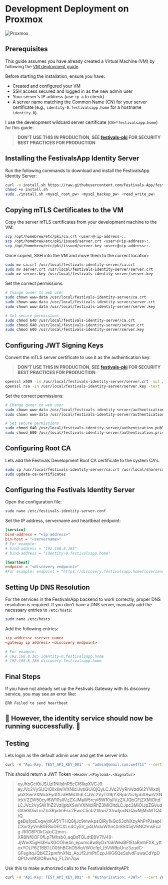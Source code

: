 # Development Deployment on Proxmox

![Proxmox](https://img.shields.io/badge/proxmox-proxmox?style=for-the-badge&logo=proxmox&logoColor=%23E57000&labelColor=%232b2a33&color=%232b2a33)

## Prerequisites

This guide assumes you have already created a Virtual Machine (VM) by following the [VM deployment guide](https://github.com/Festivals-App/festivals-documentation/tree/main/deployment/vm-deployment).

Before starting the installation, ensure you have:

- Created and configured your VM
- SSH access secured and logged in as the new admin user
- Your server's IP address (use `ip a` to check)
- A server name matching the Common Name (CN) for your server certificate (e.g., `identity-0.festivalsapp.home` for a hostname `identity-0`).

I use the development wildcard server certificate (`CN=*festivalsapp.home`) for this guide.

  > **DON'T USE THIS IN PRODUCTION, SEE [festivals-pki](https://github.com/Festivals-App/festivals-pki) FOR SECURITY BEST PRACTICES FOR PRODUCTION**

## Installing the FestivalsApp Identity Server

Run the following commands to download and install the FestivalsApp Identity Server:

```bash
curl -o install.sh https://raw.githubusercontent.com/Festivals-App/festivals-identity-server/master/operation/install.sh
chmod +x install.sh
sudo ./install.sh <mysql_root_pw> <mysql_backup_pw> <read_write_pw>
```

## Copying mTLS Certificates to the VM

Copy the server mTLS certificates from your development machine to the VM:

```bash
scp /opt/homebrew/etc/pki/ca.crt <user>@<ip-address>:.
scp /opt/homebrew/etc/pki/issued/server.crt <user>@<ip-address>:.
scp /opt/homebrew/etc/pki/issued/server.key <user>@<ip-address>:.
```

Once copied, SSH into the VM and move them to the correct location:

```bash
sudo mv ca.crt /usr/local/festivals-identity-server/ca.crt
sudo mv server.crt /usr/local/festivals-identity-server/server.crt
sudo mv server.key /usr/local/festivals-identity-server/server.key
```

Set the correct permissions:

```bash
# Change owner to web user
sudo chown www-data /usr/local/festivals-identity-server/ca.crt
sudo chown www-data /usr/local/festivals-identity-server/server.crt
sudo chown www-data /usr/local/festivals-identity-server/server.key

# Set secure permissions
sudo chmod 640 /usr/local/festivals-identity-server/ca.crt
sudo chmod 640 /usr/local/festivals-identity-server/server.crt
sudo chmod 600 /usr/local/festivals-identity-server/server.key
```

## Configuring JWT Signing Keys

Convert the mTLS server certificate to use it as the authentication key:

  > **DON'T USE THIS IN PRODUCTION, SEE [festivals-pki](https://github.com/Festivals-App/festivals-pki) FOR SECURITY BEST PRACTICES FOR PRODUCTION**

```bash
openssl x509 -in /usr/local/festivals-identity-server/server.crt -out /usr/local/festivals-identity-server/authentication.publickey.pem -outform PEM
openssl rsa -in /usr/local/festivals-identity-server/server.key -text | sudo tee /usr/local/festivals-identity-server/authentication.privatekey.pem
```

Set the correct permissions:

```bash
# Change owner to web user
sudo chown www-data /usr/local/festivals-identity-server/authentication.publickey.pem
sudo chown www-data /usr/local/festivals-identity-server/authentication.privatekey.pem

# Set secure permissions
sudo chmod 640 /usr/local/festivals-identity-server/authentication.publickey.pem
sudo chmod 600 /usr/local/festivals-identity-server/authentication.privatekey.pem
```

## Configuring Root CA

Lets add the Festivals Development Root CA certificate to the system CA's.

```bash
sudo cp /usr/local/festivals-identity-server/ca.crt /usr/local/share/ca-certificates/festivals-dev-ca.crt
sudo update-ca-certificates
```

## Configuring the Festivals Identity Server

Open the configuration file:

```bash
sudo nano /etc/festivals-identity-server.conf
```

Set the IP address, servername and heartbeat endpoint:

```ini
[service]
bind-address = "<ip address>"
bin-host = "<servername>"
# For example: 
# bind-address = "192.168.8.185"
# bind-address = "identity-0.festivalsapp.home"

[heartbeat]
endpoint = "<discovery endpoint>"
#For example: endpoint = "https://discovery.festivalsapp.home/loversear"
```

## Setting Up DNS Resolution

For the services in the FestivalsApp backend to work correctly, proper DNS resolution is required. If you don’t have a DNS server, manually add the necessary entries to `/etc/hosts`:

```bash
sudo nano /etc/hosts
```

Add the following entries:

```ini
<ip address> <server name>
<gateway ip address> <discovery endpoint>

# For example: 
# 192.168.8.185 identity-0.festivalsapp.home
# 192.168.8.186 discovery.festivalsapp.home
```

## Final Steps

If you have not already set up the Festivals Gateway with its discovery service, you may see an error like:

```log
ERR Failed to send heartbeat
```

## **🚀 However, the identity service should now be running successfully. 🚀**

## Testing

Lets login as the default admin user and get the server info:

```bash
curl -H "Api-Key: TEST_API_KEY_001" -u "admin@email.com:we4711" --cert /opt/homebrew/etc/pki/issued/api-client.crt --key /opt/homebrew/etc/pki/private/api-client.key --cacert /opt/homebrew/etc/pki/ca.crt https://identity-0.festivalsapp.dev:22580/login
```

This should return a JWT Token `<Header.<Payload>.<Signatur>`

  > eyJhbGciOiJSUzI1NiIsInR5cCI6IkpXVCJ9.
  > eyJVc2VySUQiOiIxIiwiVXNlclJvbGUiOjQyLCJVc2VyRmVzdGl2YWxzIjpbXSwiVXNlckFydGlzdHMiOltdLCJVc2VyTG9jYXRpb25zIjpbXSwiVXNlckV2ZW50cyI6W10sIlVzZXJMaW5rcyI6W10sIlVzZXJQbGFjZXMiOltdLCJVc2VySW1hZ2VzIjpbXSwiVXNlclRhZ3MiOltdLCJpc3MiOiJpZGVudGl0eS0wLmZlc3RpdmFsc2FwcC5ob21lIiwiZXhwIjoxNzQwMjMxMTQ4fQ.
  > geBq1pxEvqwjnKA5YTHQ8IjJc9mwkpsQIRy1kGc63oNXzyAhPrPJsepICXxr2yVmB0E8oDECXLn4Cy5V_p4UAduWXnc0r8S05ijV8NCfmsEcJg-RRO8POkGykiC2mrn-XR8Nf8OF0fLp7Mhsb0_aqBoTOLdtB9V7IV49-JjWwX5gHl3HuXGOOhe4n_epumc8w8yDxYakWeaBFtEtaRmhFXK_yttexYOLP6Z1BBTL005hBGhO58qVW0cfgf_t5VWBpUnz3zqdC-GFegItqJQbKZ2pmfmXNz_AoJf2JmPtCzpJ4lG6QeSslvdFuwaCdYpDQPOvnMSIORwrAq_FL2m7qw

Use this to make authorized calls to the FestivalsIdentityAPI:

```bash
curl -H "Api-Key: TEST_API_KEY_001" -H "Authorization: <JWT>" --cert /opt/homebrew/etc/pki/issued/api-client.crt --key /opt/homebrew/etc/pki/private/api-client.key --cacert /opt/homebrew/etc/pki/ca.crt https://identity-0.festivalsapp.home:22580/info
```
